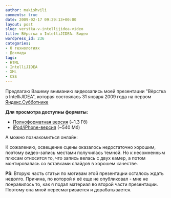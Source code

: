 ```yaml
---
author: makishvili
comments: true
date: 2009-02-17 09:29:13+00:00
layout: post
slug: verstka-v-intellijidea-video
title: Вёрстка в IntelliJIDEA. Видео
wordpress_id: 236
categories:
- О технологиях
- Доклады
tags:
- HTML
- IntelliJIDEA
- XML
- СSS
---
```


Предлагаю Вашему вниманию видеозапись моей презентации "Вёрстка в IntelliJIDEA", которая состоялась 31 января 2009 года на первом [Яндекс.Субботнике](http://clubs.ya.ru/company/replies.xml?item_no=14661)

**Для просмотра доступны форматы:**
- [Полноформатная версия](http://narod.ru/disk/5657412000/V_Makishvili_Pro_vyorstku_v_IntelliJIDEA.avi.html) (~1.3 Гб)
- [iPod/iPhone-версия](http://narod.ru/disk/5803861000/%D0%9C%D0%B0%D0%BA%D0%B8%D1%88%D0%B2%D0%B8%D0%BB%D0%B8%20%D0%92%D0%B0%D0%B4%D0%B8%D0%BC.%20%D0%92%D1%91%D1%80%D1%81%D1%82%D0%BA%D0%B0%20%D0%B2%20IntelliJIDEA.m4v.html) (~540 Мб)

А можно познакомиться онлайн:


К сожалению, освещение сцены оказалось недостаточно хорошим, поэтому видео-запись местами получилась темной. Но к несомненным плюсам относится то, что запись велась с двух камер, а потом монтировалась со вставками слайдов в хорошем качестве.

**PS**: Вторую часть статьи по мотивам этой презентации осталось ждать недолго.
Причина, по которой я её еще не опубликовал - мне не понравилось то, как я подал материал во второй части презентации. Поэтому она мной пересматривается и дорабатывается.

